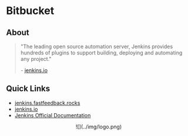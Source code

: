 # Bitbucket

## About
> "The leading open source automation server, Jenkins provides hundreds of plugins to support building, deploying and automating any project."
>
> \- [jenkins.io](https://jenkins.io/)

## Quick Links
 - [jenkins.fastfeedback.rocks](http://jenkins.fastfeedback.rocks)
 - [jenkins.io](https://jenkins.io/)
 - [Jenkins Official Documentation](https://jenkins.io/doc)

<center id="footer">
  ![](../img/logo.png)
</center>
